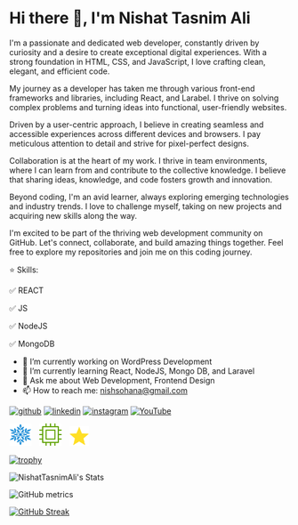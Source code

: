 # Hi there 👋, I'm Nishat Tasnim Ali

I'm a passionate and dedicated web developer, constantly driven by curiosity and a desire to create exceptional digital experiences. With a strong foundation in HTML, CSS, and JavaScript, I love crafting clean, elegant, and efficient code.

My journey as a developer has taken me through various front-end frameworks and libraries, including React, and Larabel. I thrive on solving complex problems and turning ideas into functional, user-friendly websites.

Driven by a user-centric approach, I believe in creating seamless and accessible experiences across different devices and browsers. I pay meticulous attention to detail and strive for pixel-perfect designs.

Collaboration is at the heart of my work. I thrive in team environments, where I can learn from and contribute to the collective knowledge. I believe that sharing ideas, knowledge, and code fosters growth and innovation.

Beyond coding, I'm an avid learner, always exploring emerging technologies and industry trends. I love to challenge myself, taking on new projects and acquiring new skills along the way.

I'm excited to be part of the thriving web development community on GitHub. Let's connect, collaborate, and build amazing things together. Feel free to explore my repositories and join me on this coding journey.


⭐ Skills:  

✅ REACT 
 
✅ JS 

✅ NodeJS 

✅ MongoDB


- 🔭 I’m currently working on WordPress Development 
- 🌱 I’m currently learning React, NodeJS, Mongo DB, and Laravel 
- 💬 Ask me about Web Development, Frontend Design 
- 📫 How to reach me: nishsohana@gmail.com

  


[<img src='https://cdn.jsdelivr.net/npm/simple-icons@3.0.1/icons/github.svg' alt='github' height='40'>](https://github.com/NishatTasnimAli)  [<img src='https://cdn.jsdelivr.net/npm/simple-icons@3.0.1/icons/linkedin.svg' alt='linkedin' height='40'>](https://www.linkedin.com/in/https://www.linkedin.com/in/nishat-tasnim-ali-211968211//)  [<img src='https://cdn.jsdelivr.net/npm/simple-icons@3.0.1/icons/instagram.svg' alt='instagram' height='40'>](https://www.instagram.com/https://www.instagram.com/_nishu404_not_found_//)  [<img src='https://cdn.jsdelivr.net/npm/simple-icons@3.0.1/icons/youtube.svg' alt='YouTube' height='40'>](https://www.youtube.com/channel/https://youtube.com/@nishattasnimali369)  



<a href='https://archiveprogram.github.com/'><img src='https://raw.githubusercontent.com/acervenky/animated-github-badges/master/assets/acbadge.gif' width='40' height='40'></a> <a href='https://docs.github.com/en/developers'><img src='https://raw.githubusercontent.com/acervenky/animated-github-badges/master/assets/devbadge.gif' width='40' height='40'></a> <a href='https://stars.github.com/'><img src='https://raw.githubusercontent.com/acervenky/animated-github-badges/master/assets/starbadge.gif' width='35' height='35'></a> 


[![trophy](https://github-profile-trophy.vercel.app/?username=NishatTasnimAli)](https://github.com/ryo-ma/github-profile-trophy)

![NishatTasnimAli's Stats](https://github-readme-stats.vercel.app/api?username=NishatTasnimAli&theme=vision-friendly-dark&show_icons=true&hide_border=true&count_private=false)

![GitHub metrics](https://metrics.lecoq.io/NishatTasnimAli)  

[![GitHub Streak](https://streak-stats.demolab.com?user=NishatTasnimAli&theme=jolly)](https://git.io/streak-stats)
